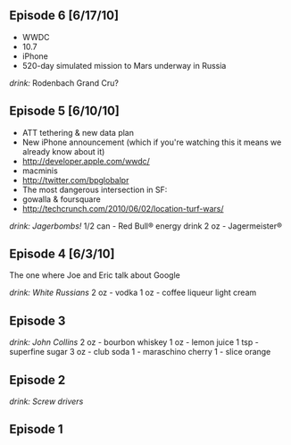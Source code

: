 ## Episode 6 [6/17/10]

* WWDC
* 10.7
* iPhone
* 520-day simulated mission to Mars underway in Russia

_drink:_ Rodenbach Grand Cru?

## Episode 5 [6/10/10]

* ATT tethering & new data plan
* New iPhone announcement (which if you're watching this it means we already know about it)
* http://developer.apple.com/wwdc/
* macminis
* http://twitter.com/bpglobalpr
* The most dangerous intersection in SF:
* gowalla & foursquare
* http://techcrunch.com/2010/06/02/location-turf-wars/

_drink:_ *Jagerbombs!*
1/2 can - Red Bull® energy drink
2 oz - Jagermeister®

## Episode 4 [6/3/10]

The one where Joe and Eric talk about Google

_drink:_ *White Russians*
2 oz - vodka
1 oz - coffee liqueur
light cream

## Episode 3

_drink:_ *John Collins*
2 oz - bourbon whiskey
1 oz - lemon juice
1 tsp - superfine sugar
3 oz - club soda
1 - maraschino cherry
1 - slice orange

## Episode 2

_drink:_ *Screw drivers*

## Episode 1
